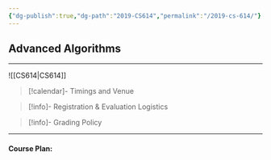 ```yaml
---
{"dg-publish":true,"dg-path":"2019-CS614","permalink":"/2019-cs-614/"}
---
```



## Advanced Algorithms
---


![[CS614\|CS614]]

> [!calendar]- Timings and Venue
> 
>
>

> [!info]- Registration & Evaluation Logistics
> 

> [!info]- Grading Policy
> 
>

---

#### Course Plan: 

